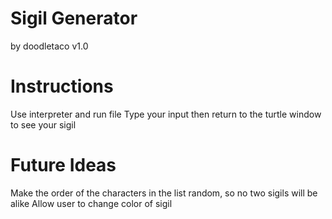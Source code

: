 # Sigil Generator
by doodletaco
v1.0

# Instructions
Use interpreter and run file
Type your input then return to the turtle window to see your sigil

# Future Ideas
Make the order of the characters in the list random, so no two sigils will be alike
Allow user to change color of sigil
